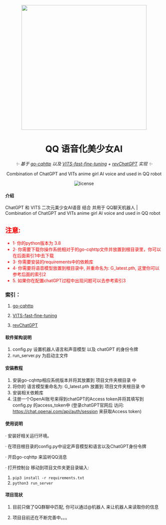<div align="center">

<p align="center">
    <img src="https://user-images.githubusercontent.com/81006731/227700420-8083b21d-4518-4546-a956-2f68d92bd28e.png" alt="" width="400">
</p>
    
# QQ 语音化美少女AI
    
_✨ 基于 [go-cqhttp](https://github.com/Mrs4s/go-cqhttp) 以及 [VITS-fast-fine-tuning](https://github.com/Plachtaa/VITS-fast-fine-tuning) + [revChatGPT](https://github.com/acheong08/ChatGPT)  实现 ✨_  
    
Combination of ChatGPT and VITs anime girl AI voice and used in QQ robot
    
</div>

<p align="center">
    <img src="https://img.shields.io/badge/Python-3.8+-blue" alt="license">
</p>


#### 介绍
 ChatGPT 和 VITS 二次元美少女AI语音 结合 并用于 QQ聊天机器人 | Combination of ChatGPT and VITs anime girl AI voice and used in QQ robot

<h2 style="color:red">注意: </h2>
<ul style="color:red">
    <li>1· 你的python版本为 3.8</li>
    <li>2· 你需要下载你操作系统相对于的go-cqhttp文件并放置到根目录里，你可以在后面索引1中去下载</li>
    <li>3· 你需要安装的requirements中的依赖库</li>
    <li>4· 你需要将语音模型放置到根目录中, 并重命名为: G_latest.pth, 这里你可以参考后面的索引2</li>
    <li>5. 如果你在配置chatGPT过程中出现问题可以去参考索引3</li>
</ul>

### 索引：
1. [go-cqhttp](https://github.com/Mrs4s/go-cqhttp) 

2. [VITS-fast-fine-tuning](https://github.com/Plachtaa/VITS-fast-fine-tuning)

3. [revChatGPT](https://github.com/acheong08/ChatGPT)


#### 软件架构说明
1. config.py 设置机器人语言和声音模型 以及 chatGPT 的身份令牌
2. run_server.py 为启动主文件


#### 安装教程

1.  安装go-cqhttp相应系统版本并将其放置到 项目文件夹根目录 中
2.  将你的 语言模型重命名为: G_latest.pth 放置到 项目文件夹根目录 中
3.  安装相关依赖库
4.  注册一个OpenAI账号来得到chatGPT的Access token并将其填写到 config.py 的access_token中
(登录chatGPT官网后 访问: https://chat.openai.com/api/auth/session 来获取Access token)


#### 使用说明

· 安装好相关运行环境。                   

· 在项目根目录的config.py中设定声音模型和语言以及ChatGPT身份令牌

· 开启go-cqhttp 来监听QQ消息

· 打开控制台 移动到项目文件夹更目录输入:
1.  ```pip3 install -r requirements.txt```
2.  ```python3 run_server ```

#### 项目现状

1. 目前只做了QQ群聊中匹配, 你可以通过@机器人 来让机器人来读取你的信息

2. 项目目前还在不断完善中。。。

